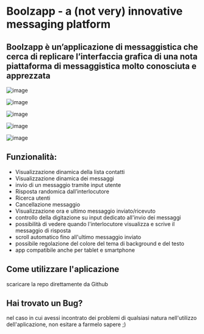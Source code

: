 # Boolzapp - a (not very) innovative messaging platform

## Boolzapp è un’applicazione di messaggistica che cerca di replicare l’interfaccia grafica di una nota piattaforma di messaggistica molto conosciuta e apprezzata

![image](https://github.com/DavideAlovisio13/vue-boolzapp/assets/157397728/16eebd5d-b6e5-4b06-bf5d-66e235cc0421)

![image](https://github.com/DavideAlovisio13/vue-boolzapp/assets/157397728/91a93123-9c9d-4485-b21b-487200299ad1)

![image](https://github.com/DavideAlovisio13/vue-boolzapp/assets/157397728/edd8fb1e-dfb0-43b6-a1d0-981074f7d730)

![image](https://github.com/DavideAlovisio13/vue-boolzapp/assets/157397728/053b81f4-e57a-44cc-824a-f4472b529096)

![image](https://github.com/DavideAlovisio13/vue-boolzapp/assets/157397728/ec6c57d4-e1f0-436c-9019-fb7247d731ca)



## Funzionalità:

- Visualizzazione dinamica della lista contatti
- Visualizzazione dinamica dei messaggi
- invio di un messaggio tramite input utente
- Risposta randomica dall’interlocutore
- Ricerca utenti
- Cancellazione messaggio
- Visualizzazione ora e ultimo messaggio inviato/ricevuto
- controllo della digitazione su input dedicato all'invio dei messaggi
- possibilità di vedere quando l'interlocutore visualizza e scrive il messaggio di risposta
- scroll automatico fino all'ultimo messaggio inviato
- possibile regolazione del colore del tema di background e del testo
- app compatibile anche per tablet e smartphone

## Come utilizzare l'aplicazione

scaricare la repo direttamente da Github 

## Hai trovato un Bug?

nel caso in cui avessi incontrato dei problemi di qualsiasi natura nell'utilizzo dell'aplicazione, non esitare a farmelo sapere ;)

